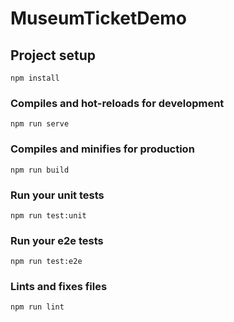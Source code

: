 # MuseumTicketDemo

## Project setup
```
npm install
```

### Compiles and hot-reloads for development
```
npm run serve
```

### Compiles and minifies for production
```
npm run build
```

### Run your unit tests
```
npm run test:unit
```
### Run your e2e tests
```
npm run test:e2e
```


### Lints and fixes files
```
npm run lint
```

